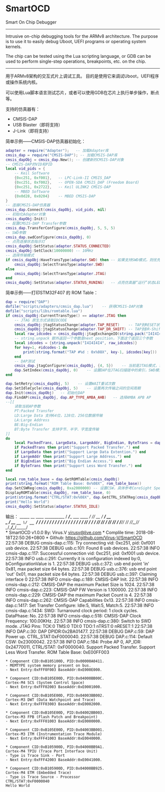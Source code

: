 # SmartOCD
Smart On Chip Debugger

-----

Intrusive on-chip debugging tools for the ARMv8 architecture. The purpose is to use it to easily debug Uboot, UEFI programs or operating system kernels.

The chip can be tested using the Lua scripting language, or GDB can be used to perform single-step operations, breakpoints, etc. on the chip.

-----

用于ARMv8架构的交互式片上调试工具。 目的是使用它来调试Uboot，UEFI程序或操作系统内核。

可以使用Lua脚本语言测试芯片，或者可以使用GDB在芯片上执行单步操作，断点等。

支持的仿真器有：
 - CMSIS-DAP
 - USB Blaster（即将支持）
 - J-Link（即将支持）

简单示例——CMSIS-DAP仿真器初始化：
```lua
adapter = require("Adapter");	-- 加载Adapter库
cmsis_dap = require("CMSIS-DAP"); -- 加载CMSIS-DAP库
cmsis_dapObj = cmsis_dap.New(); -- 创建新的CMSIS-DAP对象
-- CMSIS-DAP的VID和PID
local vid_pids = {
	-- Keil Software
	{0xc251, 0xf001},	-- LPC-Link-II CMSIS_DAP
	{0xc251, 0xf002}, 	-- OPEN-SDA CMSIS_DAP (Freedom Board)
	{0xc251, 0x2722}, 	-- Keil ULINK2 CMSIS-DAP
	-- MBED Software
	{0x0d28, 0x0204}	-- MBED CMSIS-DAP
}
-- 连接CMSIS-DAP仿真器
cmsis_dap.Connect(cmsis_dapObj, vid_pids, nil)
-- 初始化Adapter对象
cmsis_dapObj:Init()
-- 配置CMSIS-DAP Transfer参数
cmsis_dap.TransferConfigure(cmsis_dapObj, 5, 5, 5)
-- SWD参数
cmsis_dap.swdConfigure(cmsis_dapObj, 0)
-- 点亮连接状态指示灯
cmsis_dapObj:SetStatus(adapter.STATUS_CONNECTED)
cmsis_dapObj:SetClock(10000000)	-- 10MHz
-- 选择传输模式
if cmsis_dapObj:HaveTransType(adapter.SWD) then	-- 如果支持SWD模式，则优先选择
	cmsis_dapObj:SelectTransType(adapter.SWD)
else
	cmsis_dapObj:SelectTransType(adapter.JTAG)
end
cmsis_dapObj:SetStatus(adapter.STATUS_RUNING)	-- 点亮仿真器“运行”状态LED
```
简单示例——打印STM32F407 的 ROM Table：
```lua
dap = require("DAP")
dofile("scripts/adapters/cmsis_dap.lua")    -- 获得CMSIS-DAP对象
dofile("scripts/libs/romtable.lua")
if cmsis_dapObj:CurrentTransType() == adapter.JTAG then
	-- JTAG 原生方式读取IDCODE
	cmsis_dapObj:jtagStatusChange(adapter.TAP_RESET)	-- TAP到RESET状态，默认连接IDCODE扫描链
	cmsis_dapObj:jtagStatusChange(adapter.TAP_DR_SHIFT)	-- TAP到DR-Shift状态，读取idcode
	local raw_idcodes = cmsis_dapObj:jtagExchangeIO(string.pack("I4I4I4I4", 0, 0, 0, 0), 128)
	-- string.unpack 额外返回一个参数是next position，下面这个返回三个参数
	local idcodes = {string.unpack("I4I4I4I4", raw_idcodes)}
	for key=1, #idcodes-1 do
		print(string.format("TAP #%d : 0x%08X", key-1, idcodes[key]))
	end
	-- DAP测试
	cmsis_dap.jtagConfigure(cmsis_dapObj, {4, 5})    -- 当前是JTAG模式，设置仿真器中JTAG扫描链TAP个数和IR长度信息
	dap.SetIndex(cmsis_dapObj, 0)    -- 设置DAP在JTAG扫描链中的索引，SWD模式下忽略
end

dap.SetRetry(cmsis_dapObj, 5)    -- 设置WAIT重试次数
dap.SetIdleCycle(cmsis_dapObj, 5)    -- 设置两次传输之间的空闲周期
dap.Init(cmsis_dapObj)   -- 初始化DAP
dap.FindAP(cmsis_dapObj, dap.AP_TYPE_AMBA_AHB)   -- 选择AMBA APB AP
--[[
    读取当前AP参数
    PT:Packed Transfer
    LD:Large Data 支持64位，128位，256位数据传输
    LA:Large Address
    BE:Big-Endian
    BT:Byte Transfer 支持字节、半字、字宽度传输
]]
do 
	local PackedTrans, LargeData, LargeAddr, BigEndian, ByteTrans = dap.GetAPCapacity(cmsis_dapObj, "PT","LD","LA","BE","BT")
	if PackedTrans then print("Support Packed Transfer.") end
	if LargeData then print("Support Large Data Extention.") end
	if LargeAddr then print("Support Large Address.") end
	if BigEndian then print("Big Endian Access.") end
	if ByteTrans then print("Support Less Word Transfer.") end
end 

local rom_table_base = dap.GetROMTable(cmsis_dapObj)
print(string.format("ROM Table Base: 0x%08X", rom_table_base))
dap.SetCSWReg(cmsis_dapObj, 0xa2000000)	-- 设置CSW，具体参考CoreSight Specs
DisplayROMTable(cmsis_dapObj, rom_table_base, 0)
print(string.format("CTRL/STAT:0x%08X", dap.GetCTRL_STATReg(cmsis_dapObj)))
print("Hello World")
cmsis_dapObj:SetStatus(adapter.STATUS_IDLE)
```
输出：
       _____                      __  ____  __________ 
      / ___/____ ___  ____ ______/ /_/ __ \/ ____/ __ \
      \__ \/ __ `__ \/ __ `/ ___/ __/ / / / /   / / / /
     ___/ / / / / / / /_/ / /  / /_/ /_/ / /___/ /_/ / 
    /____/_/ /_/ /_/\__,_/_/   \__/\____/\____/_____/  
     * SmartOCD v1.0.0 By: Virus.V <virusv@live.com>
     * Complile time: 2018-08-18T22:50:26+0800
     * Github: https://github.com/Virus-V/SmartOCD
    22:57:38 DEBUG cmsis-dap.c:115: Try connecting vid: 0xc251, pid: 0xf001 usb device.
    22:57:38 DEBUG usb.c:101: Found 8 usb devices.
    22:57:38 INFO  cmsis-dap.c:117: Successful connection vid: 0xc251, pid: 0xf001 usb device.
    22:57:38 INFO  usb.c:291: Currently it is configuration indexed by:0, bConfigurationValue is 1.
    22:57:38 DEBUG usb.c:372: usb end point 'in' 0x81, max packet size 64 bytes.
    22:57:38 DEBUG usb.c:376: usb end point 'out' 0x01, max packet size 64 bytes.
    22:57:38 DEBUG usb.c:397: Claiming interface 0
    22:57:38 INFO  cmsis-dap.c:189: CMSIS-DAP Init.
    22:57:38 INFO  cmsis-dap.c:212: CMSIS-DAP the maximum Packet Size is 1024.
    22:57:38 INFO  cmsis-dap.c:223: CMSIS-DAP FW Version is 1.100000.
    22:57:38 INFO  cmsis-dap.c:229: CMSIS-DAP the maximum Packet Count is 4.
    22:57:38 INFO  cmsis-dap.c:262: CMSIS-DAP Capabilities 0x13.
    22:57:38 INFO  cmsis-dap.c:1417: Set Transfer Configure: Idle:5, Wait:5, Match:5.
    22:57:38 INFO  cmsis-dap.c:1434: SWD: Turnaround clock period: 1 clock cycles. DataPhase: No.
    22:57:38 INFO  cmsis-dap.c:518: CMSIS-DAP Clock Frequency: 100.00KHz.
    22:57:38 INFO  cmsis-dap.c:380: Switch to SWD mode.
    JTAG Pins: TCK:0 TMS:0 TDI:0 TDO:1 nTRST:0 nRESET:1
    22:57:38 INFO  DAP.c:30: DAP DPIDR:0x2BA01477.
    22:57:38 DEBUG DAP.c:59: DAP Power up. CTRL_STAT:0xF0000040.
    22:57:38 DEBUG DAP.c:114: Default CSW: 0x23000042.
    22:57:38 INFO  DAP.c:184: Probe AP 0, AP_IDR: 0x24770011, CTRL/STAT: 0xF0000040.
    Support Packed Transfer.
    Support Less Word Transfer.
    ROM Table Base: 0xE00FF003
    
    * Component CID:0xB105100D, PID:0x00000A0411.
    - MEMTYPE system memory present on bus.
    - Next Entry:0xFFF0F003 BaseAddr:0xE000E000.
    
    * Component CID:0xB105E00D, PID:0x04000BB00C.
    Cortex-M4 SCS (System Control Space)
    - Next Entry:0xFFF02003 BaseAddr:0xE0001000.
    
    * Component CID:0xB105E00D, PID:0x04003BB002.
    Cortex-M3 DWT (Data Watchpoint and Trace)
    - Next Entry:0xFFF03003 BaseAddr:0xE0002000.
    
    * Component CID:0xB105E00D, PID:0x04002BB003.
    Cortex-M3 FPB (Flash Patch and Breakpoint)
    - Next Entry:0xFFF01003 BaseAddr:0xE0000000.
    
    * Component CID:0xB105E00D, PID:0x04003BB001.
    Cortex-M3 ITM (Instrumentation Trace Module)
    - Next Entry:0xFFF41003 BaseAddr:0xE0040000.
    
    * Component CID:0xB105900D, PID:0x04000BB9A1.
    Cortex-M4 TPIU (Trace Port Interface Unit)
    - Type is Trace Sink - Port
    - Next Entry:0xFFF42003 BaseAddr:0xE0041000.
    
    * Component CID:0xB105900D, PID:0x04000BB925.
    Cortex-M4 ETM (Embedded Trace)
    - Type is Trace Source - Processor
    CTRL/STAT:0xF0000040
    Hello World
    